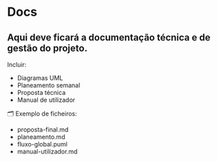 # Docs
Aqui deve ficará a documentação técnica e de gestão do projeto.
---
Incluir:
- Diagramas UML
- Planeamento semanal
- Proposta técnica
- Manual de utilizador

🗂️ Exemplo de ficheiros:
- proposta-final.md
- planeamento.md
- fluxo-global.puml
- manual-utilizador.md
